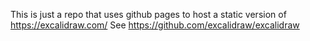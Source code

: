 This is just a repo that uses github pages to host a static version of https://excalidraw.com/
See https://github.com/excalidraw/excalidraw
